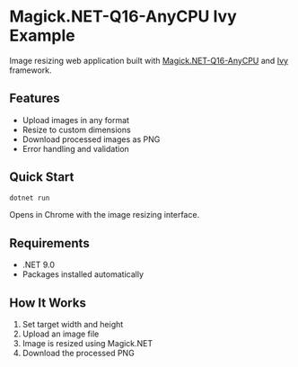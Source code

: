 # Magick.NET-Q16-AnyCPU Ivy Example

Image resizing web application built with [Magick.NET-Q16-AnyCPU](https://www.nuget.org/packages/Magick.NET-Q16-AnyCPU/) and [Ivy](https://ivy.app) framework.

## Features

- Upload images in any format
- Resize to custom dimensions
- Download processed images as PNG
- Error handling and validation

## Quick Start

```bash
dotnet run
```

Opens in Chrome with the image resizing interface.

## Requirements

- .NET 9.0
- Packages installed automatically

## How It Works

1. Set target width and height
2. Upload an image file
3. Image is resized using Magick.NET
4. Download the processed PNG